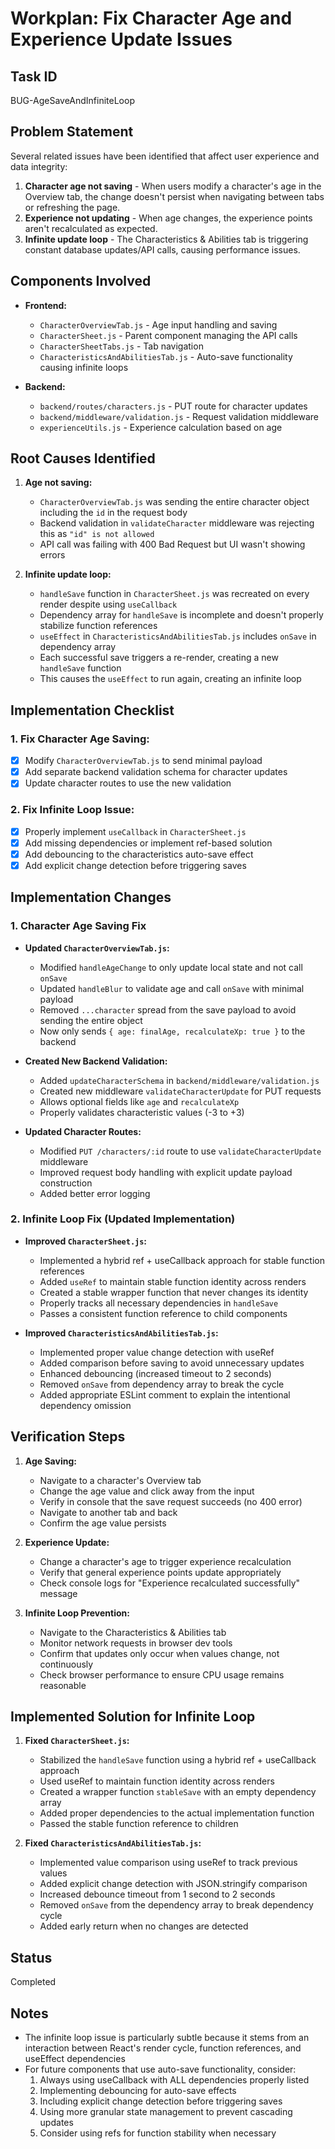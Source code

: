 # Workplan: Fix Character Age and Experience Update Issues

## Task ID

BUG-AgeSaveAndInfiniteLoop

## Problem Statement

Several related issues have been identified that affect user experience and data integrity:

1. **Character age not saving** - When users modify a character's age in the Overview tab, the change doesn't persist when navigating between tabs or refreshing the page.
2. **Experience not updating** - When age changes, the experience points aren't recalculated as expected.
3. **Infinite update loop** - The Characteristics & Abilities tab is triggering constant database updates/API calls, causing performance issues.

## Components Involved

- **Frontend:**

  - `CharacterOverviewTab.js` - Age input handling and saving
  - `CharacterSheet.js` - Parent component managing the API calls
  - `CharacterSheetTabs.js` - Tab navigation
  - `CharacteristicsAndAbilitiesTab.js` - Auto-save functionality causing infinite loops

- **Backend:**
  - `backend/routes/characters.js` - PUT route for character updates
  - `backend/middleware/validation.js` - Request validation middleware
  - `experienceUtils.js` - Experience calculation based on age

## Root Causes Identified

1. **Age not saving:**

   - `CharacterOverviewTab.js` was sending the entire character object including the `id` in the request body
   - Backend validation in `validateCharacter` middleware was rejecting this as `"id" is not allowed`
   - API call was failing with 400 Bad Request but UI wasn't showing errors

2. **Infinite update loop:**
   - `handleSave` function in `CharacterSheet.js` was recreated on every render despite using `useCallback`
   - Dependency array for `handleSave` is incomplete and doesn't properly stabilize function references
   - `useEffect` in `CharacteristicsAndAbilitiesTab.js` includes `onSave` in dependency array
   - Each successful save triggers a re-render, creating a new `handleSave` function
   - This causes the `useEffect` to run again, creating an infinite loop

## Implementation Checklist

### 1. Fix Character Age Saving:
- [x] Modify `CharacterOverviewTab.js` to send minimal payload
- [x] Add separate backend validation schema for character updates
- [x] Update character routes to use the new validation

### 2. Fix Infinite Loop Issue:
- [x] Properly implement `useCallback` in `CharacterSheet.js`
- [x] Add missing dependencies or implement ref-based solution
- [x] Add debouncing to the characteristics auto-save effect
- [x] Add explicit change detection before triggering saves

## Implementation Changes

### 1. Character Age Saving Fix

- **Updated `CharacterOverviewTab.js`:**

  - Modified `handleAgeChange` to only update local state and not call `onSave`
  - Updated `handleBlur` to validate age and call `onSave` with minimal payload
  - Removed `...character` spread from the save payload to avoid sending the entire object
  - Now only sends `{ age: finalAge, recalculateXp: true }` to the backend

- **Created New Backend Validation:**

  - Added `updateCharacterSchema` in `backend/middleware/validation.js`
  - Created new middleware `validateCharacterUpdate` for PUT requests
  - Allows optional fields like `age` and `recalculateXp`
  - Properly validates characteristic values (-3 to +3)

- **Updated Character Routes:**
  - Modified `PUT /characters/:id` route to use `validateCharacterUpdate` middleware
  - Improved request body handling with explicit update payload construction
  - Added better error logging

### 2. Infinite Loop Fix (Updated Implementation)

- **Improved `CharacterSheet.js`:**

  - Implemented a hybrid ref + useCallback approach for stable function references
  - Added `useRef` to maintain stable function identity across renders
  - Created a stable wrapper function that never changes its identity
  - Properly tracks all necessary dependencies in `handleSave`
  - Passes a consistent function reference to child components

- **Improved `CharacteristicsAndAbilitiesTab.js`:**
  - Implemented proper value change detection with useRef
  - Added comparison before saving to avoid unnecessary updates
  - Enhanced debouncing (increased timeout to 2 seconds)
  - Removed `onSave` from dependency array to break the cycle
  - Added appropriate ESLint comment to explain the intentional dependency omission

## Verification Steps

1. **Age Saving:**

   - Navigate to a character's Overview tab
   - Change the age value and click away from the input
   - Verify in console that the save request succeeds (no 400 error)
   - Navigate to another tab and back
   - Confirm the age value persists

2. **Experience Update:**

   - Change a character's age to trigger experience recalculation
   - Verify that general experience points update appropriately
   - Check console logs for "Experience recalculated successfully" message

3. **Infinite Loop Prevention:**
   - Navigate to the Characteristics & Abilities tab
   - Monitor network requests in browser dev tools
   - Confirm that updates only occur when values change, not continuously
   - Check browser performance to ensure CPU usage remains reasonable

## Implemented Solution for Infinite Loop

1. **Fixed `CharacterSheet.js`:**
   - Stabilized the `handleSave` function using a hybrid ref + useCallback approach
   - Used useRef to maintain function identity across renders
   - Created a wrapper function `stableSave` with an empty dependency array
   - Added proper dependencies to the actual implementation function
   - Passed the stable function reference to children

2. **Fixed `CharacteristicsAndAbilitiesTab.js`:**
   - Implemented value comparison using useRef to track previous values
   - Added explicit change detection with JSON.stringify comparison
   - Increased debounce timeout from 1 second to 2 seconds
   - Removed `onSave` from the dependency array to break dependency cycle
   - Added early return when no changes are detected

## Status

Completed

## Notes

- The infinite loop issue is particularly subtle because it stems from an interaction between React's render cycle, function references, and useEffect dependencies
- For future components that use auto-save functionality, consider:
  1. Always using useCallback with ALL dependencies properly listed
  2. Implementing debouncing for auto-save effects
  3. Including explicit change detection before triggering saves
  4. Using more granular state management to prevent cascading updates
  5. Consider using refs for function stability when necessary